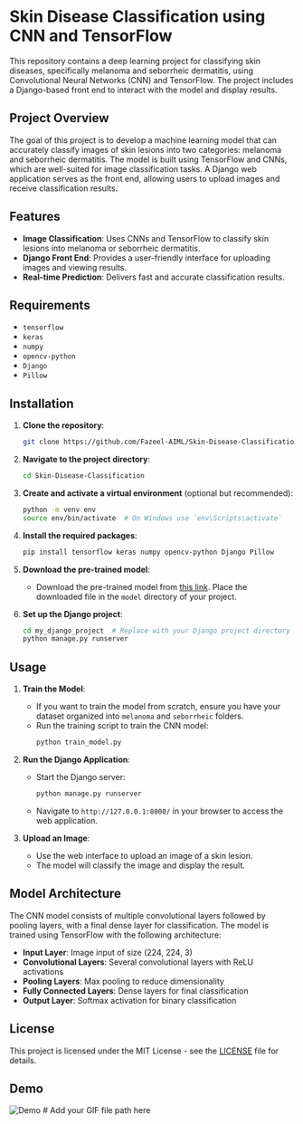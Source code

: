 # Skin Disease Classification using CNN and TensorFlow

This repository contains a deep learning project for classifying skin diseases, specifically melanoma and seborrheic dermatitis, using Convolutional Neural Networks (CNN) and TensorFlow. The project includes a Django-based front end to interact with the model and display results.

## Project Overview

The goal of this project is to develop a machine learning model that can accurately classify images of skin lesions into two categories: melanoma and seborrheic dermatitis. The model is built using TensorFlow and CNNs, which are well-suited for image classification tasks. A Django web application serves as the front end, allowing users to upload images and receive classification results.

## Features

- **Image Classification**: Uses CNNs and TensorFlow to classify skin lesions into melanoma or seborrheic dermatitis.
- **Django Front End**: Provides a user-friendly interface for uploading images and viewing results.
- **Real-time Prediction**: Delivers fast and accurate classification results.

## Requirements

- `tensorflow`
- `keras`
- `numpy`
- `opencv-python`
- `Django`
- `Pillow`

## Installation

1. **Clone the repository**:
    ```bash
    git clone https://github.com/Fazeel-AIML/Skin-Disease-Classification.git
    ```

2. **Navigate to the project directory**:
    ```bash
    cd Skin-Disease-Classification
    ```

3. **Create and activate a virtual environment** (optional but recommended):
    ```bash
    python -m venv env
    source env/bin/activate  # On Windows use `env\Scripts\activate`
    ```

4. **Install the required packages**:
    ```bash
    pip install tensorflow keras numpy opencv-python Django Pillow
    ```

5. **Download the pre-trained model**:
   - Download the pre-trained model from [this link](https://example.com/path/to/your/model). Place the downloaded file in the `model` directory of your project.

6. **Set up the Django project**:
    ```bash
    cd my_django_project  # Replace with your Django project directory
    python manage.py runserver
    ```

## Usage

1. **Train the Model**:
   - If you want to train the model from scratch, ensure you have your dataset organized into `melanoma` and `seborrheic` folders.
   - Run the training script to train the CNN model:
     ```bash
     python train_model.py
     ```

2. **Run the Django Application**:
   - Start the Django server:
     ```bash
     python manage.py runserver
     ```
   - Navigate to `http://127.0.0.1:8000/` in your browser to access the web application.

3. **Upload an Image**:
   - Use the web interface to upload an image of a skin lesion.
   - The model will classify the image and display the result.

## Model Architecture

The CNN model consists of multiple convolutional layers followed by pooling layers, with a final dense layer for classification. The model is trained using TensorFlow with the following architecture:

- **Input Layer**: Image input of size (224, 224, 3)
- **Convolutional Layers**: Several convolutional layers with ReLU activations
- **Pooling Layers**: Max pooling to reduce dimensionality
- **Fully Connected Layers**: Dense layers for final classification
- **Output Layer**: Softmax activation for binary classification

## License

This project is licensed under the MIT License - see the [LICENSE](LICENSE) file for details.

## Demo

![Demo](path/to/your/gif.gif)  # Add your GIF file path here
